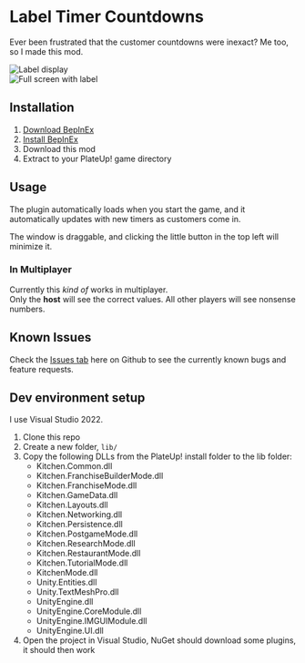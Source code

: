 # Label Timer Countdowns

Ever been frustrated that the customer countdowns were inexact? Me too, so I made this mod.

![Label display](https://i.imgur.com/4WdcOP6.png)  
![Full screen with label](https://i.imgur.com/41SGPLJ.png)

## Installation
1. [Download BepInEx](https://github.com/BepInEx/BepInEx/releases)
2. [Install BepInEx](https://docs.bepinex.dev/articles/user_guide/installation/index.html)
3. Download this mod
4. Extract to your PlateUp! game directory


## Usage
The plugin automatically loads when you start the game, and it automatically updates with new timers as customers come in.

The window is draggable, and clicking the little button in the top left will minimize it.

### In Multiplayer
Currently this *kind of* works in multiplayer.  
Only the **host** will see the correct values. All other players will see nonsense numbers.

## Known Issues
Check the [Issues tab](https://github.com/Elec0/plateup-label-timer-countdown/issues?q=is%3Aissue+is%3Aopen+sort%3Aupdated-desc) here on Github to see the currently known bugs and feature requests.

## Dev environment setup
I use Visual Studio 2022.

1. Clone this repo
2. Create a new folder, `lib/`
3. Copy the following DLLs from the PlateUp! install folder to the lib folder:
   - Kitchen.Common.dll
   - Kitchen.FranchiseBuilderMode.dll
   - Kitchen.FranchiseMode.dll
   - Kitchen.GameData.dll
   - Kitchen.Layouts.dll
   - Kitchen.Networking.dll
   - Kitchen.Persistence.dll
   - Kitchen.PostgameMode.dll
   - Kitchen.ResearchMode.dll
   - Kitchen.RestaurantMode.dll
   - Kitchen.TutorialMode.dll
   - KitchenMode.dll
   - Unity.Entities.dll
   - Unity.TextMeshPro.dll
   - UnityEngine.dll
   - UnityEngine.CoreModule.dll
   - UnityEngine.IMGUIModule.dll
   - UnityEngine.UI.dll
4. Open the project in Visual Studio, NuGet should download some plugins, it should then work